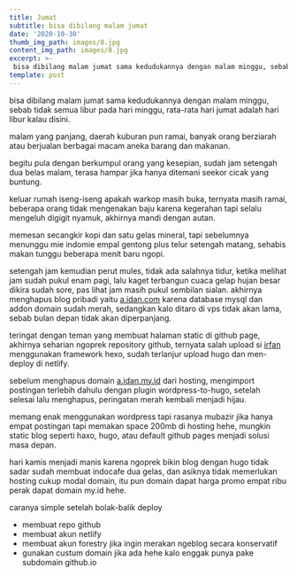 ```yaml
---
title: Jumat
subtitle: bisa dibilang malam jumat
date: '2020-10-30'
thumb_img_path: images/8.jpg
content_img_path: images/8.jpg
excerpt: >-
 bisa dibilang malam jumat sama kedudukannya dengan malam minggu, sebab tidak semua libur pada hari minggu, rata-rata hari jumat adalah hari libur kalau disini..
template: post
---
```

bisa dibilang malam jumat sama kedudukannya dengan malam minggu, sebab tidak semua libur pada hari minggu, rata-rata hari jumat adalah hari libur kalau disini.

malam yang panjang, daerah kuburan pun ramai, banyak orang berziarah atau berjualan berbagai macam aneka barang dan makanan.

begitu pula dengan berkumpul orang yang kesepian, sudah jam setengah dua belas malam, terasa hampar jika hanya ditemani seekor cicak yang buntung.

keluar rumah iseng-iseng apakah warkop masih buka, ternyata masih ramai, beberapa orang tidak mengenakan baju karena kegerahan tapi selalu mengeluh digigit nyamuk, akhirnya mandi dengan autan.

memesan secangkir kopi dan satu gelas mineral, tapi sebelumnya menunggu mie indomie empal gentong plus telur setengah matang, sehabis makan tunggu beberapa menit baru ngopi.

setengah jam kemudian perut mules, tidak ada salahnya tidur, ketika melihat jam sudah pukul enam pagi, lalu kaget terbangun cuaca gelap hujan besar dikira sudah sore, pas lihat jam masih pukul sembilan sialan.
akhirnya menghapus blog pribadi yaitu [a.idan.com](https://idan.my.id/) karena database mysql dan addon domain sudah merah, sedangkan kalo ditaro di vps tidak akan lama, sebab bulan depan tidak akan diperpanjang.

teringat dengan teman yang membuat halaman static di github page, akhirnya seharian ngoprek repository github, ternyata salah upload si [irfan](https://irufano.github.io/) menggunakan framework hexo, sudah terlanjur upload hugo dan men-deploy di netlify.

sebelum menghapus domain [a.idan.my.id](https://idan.my.id/) dari hosting, mengimport postingan terlebih dahulu dengan plugin wordpress-to-hugo, setelah selesai lalu menghapus, peringatan merah kembali menjadi hijau.

memang enak menggunakan wordpress tapi rasanya mubazir jika hanya empat postingan tapi memakan space 200mb di hosting hehe, mungkin static blog seperti haxo, hugo, atau default github pages menjadi solusi masa depan.

hari kamis menjadi manis karena ngoprek bikin blog dengan hugo tidak sadar sudah membuat indocafe dua gelas, dan asiknya tidak memerlukan hosting cukup modal domain, itu pun domain dapat harga promo empat ribu perak dapat domain my.id hehe.

caranya simple setelah bolak-balik deploy

* membuat repo github
* membuat akun netlify
* membuat akun forestry jika ingin merakan ngeblog secara konservatif
* gunakan custum domain jika ada hehe kalo enggak punya pake subdomain github.io